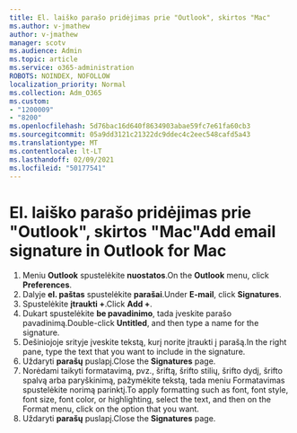 ```yaml
---
title: El. laiško parašo pridėjimas prie "Outlook", skirtos "Mac"
ms.author: v-jmathew
author: v-jmathew
manager: scotv
ms.audience: Admin
ms.topic: article
ms.service: o365-administration
ROBOTS: NOINDEX, NOFOLLOW
localization_priority: Normal
ms.collection: Adm_O365
ms.custom:
- "1200009"
- "8200"
ms.openlocfilehash: 5d76bac16d640f8634903abae59fc7e61fa60cb3
ms.sourcegitcommit: 05a9dd3121c21322dc9ddec4c2eec548cafd5a43
ms.translationtype: MT
ms.contentlocale: lt-LT
ms.lasthandoff: 02/09/2021
ms.locfileid: "50177541"
---
```

# <a name="add-email-signature-in-outlook-for-mac"></a><span data-ttu-id="33bc8-102">El. laiško parašo pridėjimas prie "Outlook", skirtos "Mac"</span><span class="sxs-lookup"><span data-stu-id="33bc8-102">Add email signature in Outlook for Mac</span></span>

1. <span data-ttu-id="33bc8-103">Meniu **Outlook** spustelėkite **nuostatos**.</span><span class="sxs-lookup"><span data-stu-id="33bc8-103">On the **Outlook** menu, click **Preferences**.</span></span>
2. <span data-ttu-id="33bc8-104">Dalyje **el. paštas** spustelėkite **parašai**.</span><span class="sxs-lookup"><span data-stu-id="33bc8-104">Under **E-mail**, click **Signatures**.</span></span>
3. <span data-ttu-id="33bc8-105">Spustelėkite **įtraukti +**.</span><span class="sxs-lookup"><span data-stu-id="33bc8-105">Click **Add +**.</span></span>
4. <span data-ttu-id="33bc8-106">Dukart spustelėkite **be pavadinimo**, tada įveskite parašo pavadinimą.</span><span class="sxs-lookup"><span data-stu-id="33bc8-106">Double-click **Untitled**, and then type a name for the signature.</span></span>
5. <span data-ttu-id="33bc8-107">Dešiniojoje srityje įveskite tekstą, kurį norite įtraukti į parašą.</span><span class="sxs-lookup"><span data-stu-id="33bc8-107">In the right pane, type the text that you want to include in the signature.</span></span>
6. <span data-ttu-id="33bc8-108">Uždaryti **parašų** puslapį.</span><span class="sxs-lookup"><span data-stu-id="33bc8-108">Close the **Signatures** page.</span></span>
7. <span data-ttu-id="33bc8-109">Norėdami taikyti formatavimą, pvz., šriftą, šrifto stilių, šrifto dydį, šrifto spalvą arba paryškinimą, pažymėkite tekstą, tada meniu Formatavimas spustelėkite norimą parinktį.</span><span class="sxs-lookup"><span data-stu-id="33bc8-109">To apply formatting such as font, font style, font size, font color, or highlighting, select the text, and then on the Format menu, click on the option that you want.</span></span>
8. <span data-ttu-id="33bc8-110">Uždaryti **parašų** puslapį.</span><span class="sxs-lookup"><span data-stu-id="33bc8-110">Close the **Signatures** page.</span></span>
